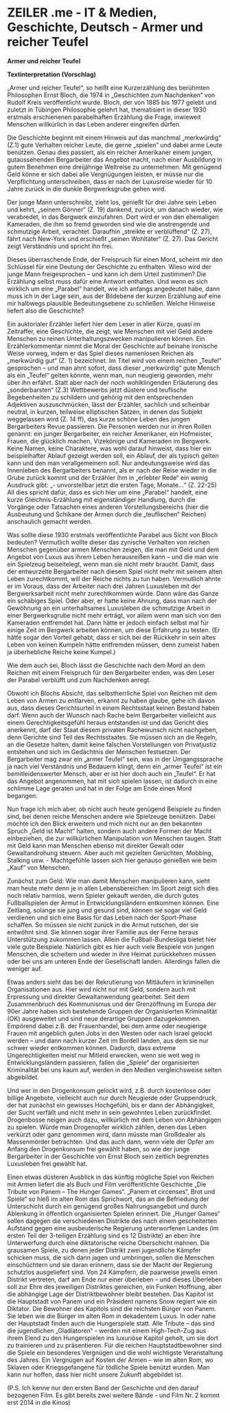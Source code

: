 # ZEILER .me - IT & Medien, Geschichte, Deutsch - Armer und reicher Teufel

**Armer und reicher Teufel**

**Textinterpretation (Vorschlag)**

„Armer und reicher Teufel“, so heißt eine Kurzerzählung des berühmten Philosophen Ernst Bloch, die 1974 in „Geschichten zum Nachdenken“ von Rudolf Kreis veröffentlicht wurde. Bloch, der von 1885 bis 1977 gelebt und zuletzt in Tübingen Philosophie gelehrt hat, thematisiert in dieser 1930 erstmals erschienenen parabelhaften Erzählung die Frage, inwieweit Menschen willkürlich in das Leben anderer eingreifen dürfen.

Die Geschichte beginnt mit einem Hinweis auf das manchmal „merkwürdig“ (Z.1) gute Verhalten reicher Leute, die gerne „spielen“ und dabei arme Leute benützen. Genau dies passiert, als ein reicher Amerikaner einem jungen, gutaussehenden Bergarbeiter das Angebot macht, nach einer Ausbildung in gutem Benehmen eine dreijährige Weltreise zu unternehmen. Mit genügend Geld könne er sich dabei alle Vergnügungen leisten, er müsse nur die Verpflichtung unterschreiben, dass er nach der Luxusreise wieder für 10 Jahre zurück in die dunkle Bergwerksgrube gehen wird.

Der junge Mann unterschreibt, zieht los, genießt für drei Jahre sein Leben und kehrt, „seinem Gönner“ (Z. 19) dankend, zurück, um danach wieder, wie verabredet, in das Bergwerk einzufahren. Dort wird er von den ehemaligen Kameraden, die ihm so fremd geworden sind wie die anstrengende und schmutzige Arbeit, verachtet. Daraufhin „streikte er verblüffend“ (Z. 27), fährt nach New-York und erschießt „seinen Wohltäter“ (Z. 27). Das Gericht zeigt Verständnis und spricht ihn frei.

Dieses überraschende Ende, der Freispruch für einen Mord, scheint mir den Schlüssel für eine Deutung der Geschichte zu enthalten. Wieso wird der junge Mann freigesprochen – und kann ich dem Urteil zustimmen? Die Erzählung selbst muss dafür eine Antwort enthalten. Und wenn es sich wirklich um eine „Parabel“ handelt, wie ich anfangs angedeutet habe, dann muss ich in der Lage sein, aus der Bildebene der kurzen Erzählung auf eine mir halbwegs plausible Bedeutungsebene zu schließen. Welche Hinweise liefert also die Geschichte?

Ein auktorialer Erzähler liefert hier dem Leser in aller Kürze, quasi im Zeitraffer, eine Geschichte, die zeigt, wie Menschen mit viel Geld andere Menschen zu reinen Unterhaltungszwecken manipulieren können. Ein Erzählerkommentar nimmt die Moral der Geschichte auf beinahe ironische Weise vorweg, indem er das Spiel dieses namenlosen Reichen als „merkwürdig gut“ (Z. 1) bezeichnet. Im Titel wird von einem reichen „Teufel“ gesprochen – und man ahnt sofort, dass dieser „merkwürdig“ gute Mensch als ein „Teufel“ gelten könnte, wenn man, nun neugierig geworden, mehr über ihn erfährt. Statt aber nach der noch wohlklingenden Erläuterung des „sonderbarsten“ (Z.3) Wettbewerbs jetzt düstere und teuflische Begebenheiten zu schildern und gehörig mit den entsprechenden Adjektiven auszuschmücken, lässt der Erzähler, sachlich und scheinbar neutral, in kurzen, teilweise elliptischen Sätzen, in denen das Subjekt weggelassen wird (Z. 14 ff), das kurze schöne Leben des jungen Bergarbeiters Revue passieren. Die Personen werden nur in ihren Rollen genannt: ein junger Bergarbeiter, ein reicher Amerikaner, ein Hofmeister, Frauen, die glücklich machen, Vizekönige und Kameraden im Bergwerk. Keine Namen, keine Charaktere, was wohl darauf hinweist, dass hier ein beispielhafter Ablauf gezeigt werden soll, ein Ablauf, der als typisch gelten kann und den man verallgemeinern soll. Nur andeutungsweise wird das Innenleben des Bergarbeiters benannt, als er nach der Reise wieder in die Grube zurück kommt und der Erzähler ihm in „erlebter Rede“ ein wenig Ausdruck gibt: „- unvorstellbar jetzt die ersten Tage, Monate…“ (Z. 22-25) All dies spricht dafür, dass es sich hier um eine „Parabel“ handelt, eine kurze Gleichnis-Erzählung mit eigenständiger Handlung, durch die Vorgänge oder Tatsachen eines anderen Vorstellungsbereichs (hier die Ausbeutung und Schikane der Armen durch die „teuflischen“ Reichen) anschaulich gemacht werden.

Was sollte diese 1930 erstmals veröffentlichte Parabel aus Sicht von Bloch bedeuten? Vermutlich wollte dieser das zynische Verhalten von reichen Menschen gegenüber armen Menschen zeigen, die man mit Geld und dem Angebot von Luxus aus ihrem Leben herausreißen kann – und die man wie ein Spielzeug beiseitelegt, wenn man sie nicht mehr braucht. Damit, dass der entwurzelte Bergarbeiter nach diesem Spiel nicht mehr mit seinem alten Leben zurechtkommt, will der Reiche nichts zu tun haben. Vermutlich ahnte er im Voraus, dass der Arbeiter nach drei Jahren Luxusleben mit der Bergwerksarbeit nicht mehr zurechtkommen würde. Dann wäre das Ganze ein schäbiges Spiel. Oder aber, er hatte keine Ahnung, dass man nach der Gewöhnung an ein unterhaltsames Luxusleben die schmutzige Arbeit in einer Bergwerksgrube nicht mehr erträgt, vor allem wenn man sich von den Kameraden entfremdet hat. Dann hätte er jedoch einfach selbst mal für einige Zeit im Bergwerk arbeiten können, um diese Erfahrung zu testen. (Er hätte sogar den Vorteil gehabt, dass er sich bei der Rückkehr in sein altes Leben von keinen Kumpeln hätte entfremden müssen, denn zumeist haben ja überhebliche Reiche keine Kumpel.)

Wie dem auch sei, Bloch lässt die Geschichte nach dem Mord an dem Reichen mit einem Freispruch für den Bergarbeiter enden, was den Leser der Parabel verblüfft und zum Nachdenken anregt.

Obwohl ich Blochs Absicht, das selbstherrliche Spiel von Reichen mit dem Leben von Armen zu entlarven, erkannt zu haben glaube, gehe ich davon aus, dass dieses Gerichtsurteil in einem Rechtsstaat keinen Bestand haben darf. Wenn auch der Wunsch nach Rache beim Bergarbeiter vielleicht aus einem Gerechtigkeitsgefühl heraus entstanden ist und das Gericht dies anerkennt, darf der Staat diesem privaten Rachewunsch nicht nachgeben, denn Gerichte sind Teil des Rechtsstaates. Sie müssen sich an die Regeln, an die Gesetze halten, damit keine falschen Vorstellungen von Privatjustiz entstehen und sich im Gedächtnis der Menschen festsetzen. Der Bergarbeiter mag zwar ein „armer Teufel“ sein, was in der Umgangssprache ja nach viel Verständnis und Bedauern klingt, denn ein „armer Teufel“ ist ein bemitleidenswerter Mensch, aber er ist hier doch auch ein „Teufel“. Er hat das Angebot angenommen, hat mit sich spielen lassen, ist dadurch in eine schlimme Lage geraten und hat in der Folge am Ende einen Mord begangen.

Nun frage ich mich aber, ob nicht auch heute genügend Beispiele zu finden sind, bei denen reiche Menschen andere wie Spielzeuge benützen. Dabei möchte ich den Blick erweitern und mich nicht nur an den bekannten Spruch „Geld ist Macht“ halten, sondern auch andere Formen der Macht einbeziehen, die zur willkürlichen Manipulation von Menschen taugen. Statt mit Geld kann man Menschen ebenso mit direkter Gewalt oder Gewaltandrohung steuern. Aber auch mit gezielten Gerüchten, Mobbing, Stalking usw. - Machtgefühle lassen sich hier genauso genießen wie beim „Kauf“ von Menschen.

Zunächst zum Geld: Wie man damit Menschen manipulieren kann, sieht man heute mehr denn je in allen Lebensbereichen: Im Sport zeigt sich dies noch relativ harmlos, wenn Spieler gekauft werden, die durch gutes Fußballspielen der Armut in Entwicklungsländern entkommen können. Eine Zeitlang, solange sie jung und gesund sind, können sie sogar viel Geld verdienen und sich eine Basis für das Leben nach der Sport-Phase schaffen. So müssen sie nicht zurück in die Armut rutschen, der sie entwöhnt sind. Sie können sogar ihrer Familie aus der Ferne heraus Unterstützung zukommen lassen. Allein die Fußball-Bundesliga bietet hier viele gute Beispiele. Natürlich gibt es hier auch viele Bespiele von jungen Menschen, die scheitern und wieder in ihre Heimat zurückkehren müssen oder bei uns am unteren Ende der Gesellschaft landen. Allerdings fallen die weniger auf.

Etwas anders sieht das bei der Rekrutierung von Mitläufern in kriminellen Organisationen aus. Hier wird nicht nur mit Geld, sondern auch mit Erpressung und direkter Gewaltanwendung gearbeitet. Seit dem Zusammenbruch des Kommunismus und der Grenzöffnung im Europa der 90er Jahre haben sich bestehende Gruppen der Organisierten Kriminalität (OK) ausgeweitet und sind neue derartige Gruppen dazugekommen. Empörend dabei z.B. der Frauenhandel, bei dem arme oder neugierige Frauen mit angeblich guten Jobs in den Westen oder nach Israel gelockt werden – und dann nach kurzer Zeit im Bordell landen, aus dem sie nur schwer wieder entkommen können. Dadurch, dass extreme Ungerechtigkeiten meist nur Mitleid erwecken, wenn sie weit weg in Entwicklungsländern passieren, fallen die „Spiele“ der organisierten Kriminalität bei uns kaum auf, werden in den Medien vergleichsweise selten abgebildet.

Und wer in den Drogenkonsum gelockt wird, z.B. durch kostenlose oder billige Angebote, vielleicht auch nur durch Neugierde oder Gruppendruck, der hat zunächst ein gewisses Hochgefühl, bis er dann der Abhängigkeit, der Sucht verfällt und nicht mehr in sein gewohntes Leben zurückfindet. Drogenbosse neigen auch dazu, willkürlich mit dem Leben von Abhängigen zu spielen. Würde man Drogenopfer wirklich zählen, denen das Leben verkürzt oder ganz genommen wird, dann müsste man Großdealer als Massenmörder betrachten. Und das auch dann, wenn viele der Opfer am Anfang den Drogenkonsum frei gewählt haben, so wie der junge Bergarbeiter in der Geschichte von Ernst Bloch sein zeitlich begrenztes Luxusleben frei gewählt hat.

Einen etwas düsteren Ausblick in das künftig mögliche Spiel von Reichen mit Armen liefert die als Buch und Film veröffentlichte Geschichte „Die Tribute von Panem – The Hunger Games“. „Panem et circenses“, Brot und Spiele“ so hieß im alten Rom das Sprichwort, das an die Befriedung der Unterschicht durch ein genügend großes Nahrungsangebot und durch Ablenkung in öffentlich organisierten Spielen erinnert. Die „Hunger Games“ sollen dagegen die verschiedenen Distrikte des nach einem gescheiterten Aufstand gegen eine ausbeuterische Regierung unterworfenen Landes (im ersten Teil der 3-teiligen Erzählung sind es 12 Distrikte) an eben ihre Unterwerfung durch eine diktatorische reiche Oberschicht mahnen. Die grausamen Spiele, zu denen jeder Distrikt zwei jugendliche Kämpfer schicken muss, die sich dann jagen und umbringen, sollen die Menschen einschüchtern und sie daran erinnern, dass sie der Macht der Regierung schutzlos ausgeliefert sind. Von 24 Kämpfern, die paarweise jeweils einen Distrikt vertreten, darf am Ende nur einer überleben – und dieses Überleben soll zur Ehre des jeweiligen Distriktes gereichen, ein Funken Hoffnung, aber die abhängige Lage der Distriktbewohner bleibt bestehen. Das Kapitol ist die Hauptstadt von Panem und ein Präsident namens Snow regiert wie ein Diktator. Die Bewohner des Kapitols sind die reichsten Bürger von Panem. Sie leben wie die Bürger im alten Rom in dekadentem Luxus. In oder nahe der Hauptstadt finden auch die Hungerspiele statt. Alle Tribute – das sind die jugendlichen „Gladiatoren“ - werden mit einem High-Tech-Zug aus ihrem Elend zu den Hungerspielen ins luxuriöse Kapitol geholt, um sie dort zu trainieren und zu präsentieren. Für die reichen Hauptstadtbewohner sind die Spiele ein besonderes Vergnügen und die wohl wichtigste Veranstaltung des Jahres. Ein Vergnügen auf Kosten der Armen – wie im alten Rom, wo Sklaven oder Kriegsgefangene für tödliche Spiele benützt wurden. Man kann nur hoffen, dass hier nicht unsere Zukunft abgebildet ist.

(P.S. Ich kenne nur den ersten Band der Geschichte und den darauf bezogenen Film. Es gibt bereits zwei weitere Bände - und Film Nr. 2 kommt erst 2014 in die Kinos)